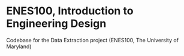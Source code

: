 # ENES100, Introduction to Engineering Design
Codebase for the Data Extraction project (ENES100, The University of Maryland)
